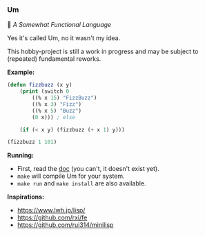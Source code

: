 ### Um

:city_sunrise: <i>A Somewhat Functional Language</i>

Yes it's called Um, no it wasn't my idea.

This hobby-project is still a work in progress and may be subject to (repeated) fundamental reworks.

**Example:**

```lisp
(defun fizzbuzz (x y)
    (print (switch 0
        ((% x 15) "FizzBuzz")
        ((% x 3) "Fizz")
        ((% x 5) "Buzz")
        (0 x))) ; else

    (if (< x y) (fizzbuzz (+ x 1) y)))

(fizzbuzz 1 101)
```

**Running:**

-   First, read the [doc]() (you can't, it doesn't exist yet).
-   `make` will compile Um for your system.
-   `make run` and `make install` are also available.

**Inspirations:**

-   https://www.lwh.jp/lisp/
-   https://github.com/rxi/fe
-   https://github.com/rui314/minilisp
